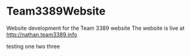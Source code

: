 # Team3389Website
Website development for the Team 3389 website
The website is live at http://nathan.team3389.info

testing one two three
